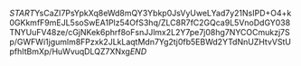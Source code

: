 $START$YsCaZI7PsYpkXq8eWd8mQY3Ybkp0JsVyUweLYad7y21NsIPD+O4+k0GKkmfF9mEJL5soSwEA1Plz54OfS3hq/ZLC8R7fC2GQca9L5VnoDdGY038TNYUuFV48ze/cGjNKek6phrf8oFsnJJlmx2L2Y7pe7j08hg7NYCOCmukzj7Sp/GWFWi1jgumlm8FPzxk2JLkLaqtMdn7Yg2tj0fb5EBWd2YTdNnUZHtvVStUpfhItBmXp/HuWvuqDLQZ7XNxg$END$